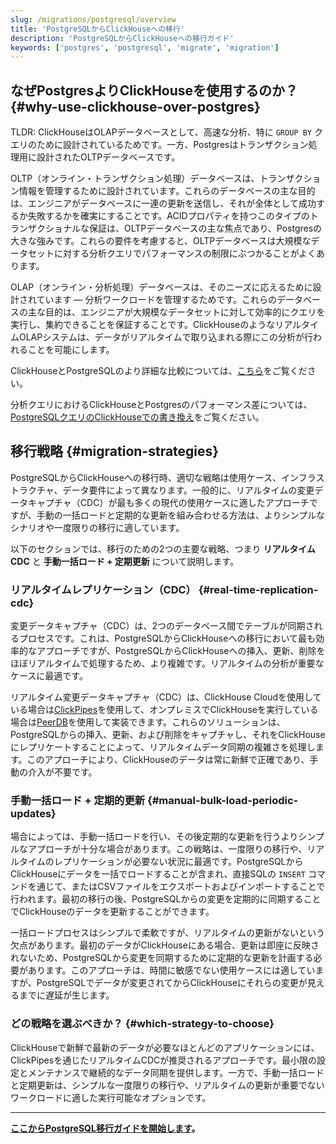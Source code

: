```yaml
---
slug: /migrations/postgresql/overview
title: 'PostgreSQLからClickHouseへの移行'
description: 'PostgreSQLからClickHouseへの移行ガイド'
keywords: ['postgres', 'postgresql', 'migrate', 'migration']
---
```


## なぜPostgresよりClickHouseを使用するのか？ {#why-use-clickhouse-over-postgres}

TLDR: ClickHouseはOLAPデータベースとして、高速な分析、特に `GROUP BY` クエリのために設計されているためです。一方、Postgresはトランザクション処理用に設計されたOLTPデータベースです。

OLTP（オンライン・トランザクション処理）データベースは、トランザクション情報を管理するために設計されています。これらのデータベースの主な目的は、エンジニアがデータベースに一連の更新を送信し、それが全体として成功するか失敗するかを確実にすることです。ACIDプロパティを持つこのタイプのトランザクショナルな保証は、OLTPデータベースの主な焦点であり、Postgresの大きな強みです。これらの要件を考慮すると、OLTPデータベースは大規模なデータセットに対する分析クエリでパフォーマンスの制限にぶつかることがよくあります。

OLAP（オンライン・分析処理）データベースは、そのニーズに応えるために設計されています — 分析ワークロードを管理するためです。これらのデータベースの主な目的は、エンジニアが大規模なデータセットに対して効率的にクエリを実行し、集約できることを保証することです。ClickHouseのようなリアルタイムOLAPシステムは、データがリアルタイムで取り込まれる際にこの分析が行われることを可能にします。

ClickHouseとPostgreSQLのより詳細な比較については、[こちら](/migrations/postgresql/appendix#postgres-vs-clickhouse-equivalent-and-different-concepts)をご覧ください。

分析クエリにおけるClickHouseとPostgresのパフォーマンス差については、[PostgreSQLクエリのClickHouseでの書き換え](/migrations/postgresql/rewriting-queries)をご覧ください。

## 移行戦略 {#migration-strategies}

PostgreSQLからClickHouseへの移行時、適切な戦略は使用ケース、インフラストラクチャ、データ要件によって異なります。一般的に、リアルタイムの変更データキャプチャ（CDC）が最も多くの現代の使用ケースに適したアプローチですが、手動の一括ロードと定期的な更新を組み合わせる方法は、よりシンプルなシナリオや一度限りの移行に適しています。

以下のセクションでは、移行のための2つの主要な戦略、つまり **リアルタイムCDC** と **手動一括ロード + 定期更新** について説明します。

### リアルタイムレプリケーション（CDC） {#real-time-replication-cdc}

変更データキャプチャ（CDC）は、2つのデータベース間でテーブルが同期されるプロセスです。これは、PostgreSQLからClickHouseへの移行において最も効率的なアプローチですが、PostgreSQLからClickHouseへの挿入、更新、削除をほぼリアルタイムで処理するため、より複雑です。リアルタイムの分析が重要なケースに最適です。

リアルタイム変更データキャプチャ（CDC）は、ClickHouse Cloudを使用している場合は[ClickPipes](/integrations/clickpipes/postgres/deduplication)を使用して、オンプレミスでClickHouseを実行している場合は[PeerDB](https://github.com/PeerDB-io/peerdb)を使用して実装できます。これらのソリューションは、PostgreSQLからの挿入、更新、および削除をキャプチャし、それをClickHouseにレプリケートすることによって、リアルタイムデータ同期の複雑さを処理します。このアプローチにより、ClickHouseのデータは常に新鮮で正確であり、手動の介入が不要です。

### 手動一括ロード + 定期的更新 {#manual-bulk-load-periodic-updates}

場合によっては、手動一括ロードを行い、その後定期的な更新を行うよりシンプルなアプローチが十分な場合があります。この戦略は、一度限りの移行や、リアルタイムのレプリケーションが必要ない状況に最適です。PostgreSQLからClickHouseにデータを一括でロードすることが含まれ、直接SQLの `INSERT` コマンドを通じて、またはCSVファイルをエクスポートおよびインポートすることで行われます。最初の移行の後、PostgreSQLからの変更を定期的に同期することでClickHouseのデータを更新することができます。

一括ロードプロセスはシンプルで柔軟ですが、リアルタイムの更新がないという欠点があります。最初のデータがClickHouseにある場合、更新は即座に反映されないため、PostgreSQLから変更を同期するために定期的な更新を計画する必要があります。このアプローチは、時間に敏感でない使用ケースには適していますが、PostgreSQLでデータが変更されてからClickHouseにそれらの変更が見えるまでに遅延が生じます。

### どの戦略を選ぶべきか？ {#which-strategy-to-choose}

ClickHouseで新鮮で最新のデータが必要なほとんどのアプリケーションには、ClickPipesを通じたリアルタイムCDCが推奨されるアプローチです。最小限の設定とメンテナンスで継続的なデータ同期を提供します。一方で、手動一括ロードと定期更新は、シンプルな一度限りの移行や、リアルタイムの更新が重要でないワークロードに適した実行可能なオプションです。

---

**[ここからPostgreSQL移行ガイドを開始します](/migrations/postgresql/dataset)。**
